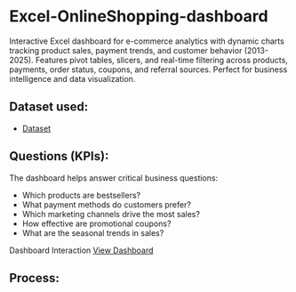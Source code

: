 # Excel-OnlineShopping-dashboard
Interactive Excel dashboard for e-commerce analytics with dynamic charts tracking product sales, payment trends, and customer behavior (2013-2025). Features pivot tables, slicers, and real-time filtering across products, payments, order status, coupons, and referral sources. Perfect for business intelligence and data visualization.

## Dataset used:
- <a href="https://github.com/pavankumarsiga088-max/Excel-OnlineShopping-dashboard/blob/main/Online-Store-Orders(Dashboard).xlsx">Dataset</a>

## Questions (KPIs):
The dashboard helps answer critical business questions:

- Which products are bestsellers?
- What payment methods do customers prefer?
- Which marketing channels drive the most sales?
- How effective are promotional coupons?
- What are the seasonal trends in sales?

Dashboard Interaction <a href="https://github.com/pavankumarsiga088-max/Excel-OnlineShopping-dashboard/blob/main/Screenshot%202025-10-20%20232907.png">View Dashboard</a>

## Process:


